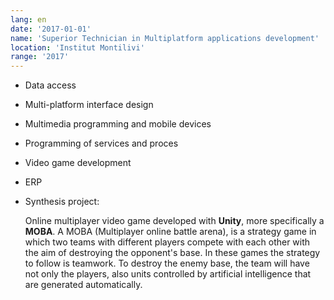 ```yaml
---
lang: en
date: '2017-01-01'
name: 'Superior Technician in Multiplatform applications development'
location: 'Institut Montilivi'
range: '2017'
---
```


- Data access
- Multi-platform interface design
- Multimedia programming and mobile devices
- Programming of services and proces
- Video game development
- ERP
- Synthesis project:

    Online multiplayer video game developed with **Unity**, more specifically a **MOBA**.
    A MOBA (Multiplayer online battle arena), is a strategy game in which two teams with different players compete with each other with the aim of destroying the opponent's base. In these games the strategy to follow is teamwork. To destroy the enemy base, the team will have not only the players, also units controlled by artificial intelligence that are generated automatically.